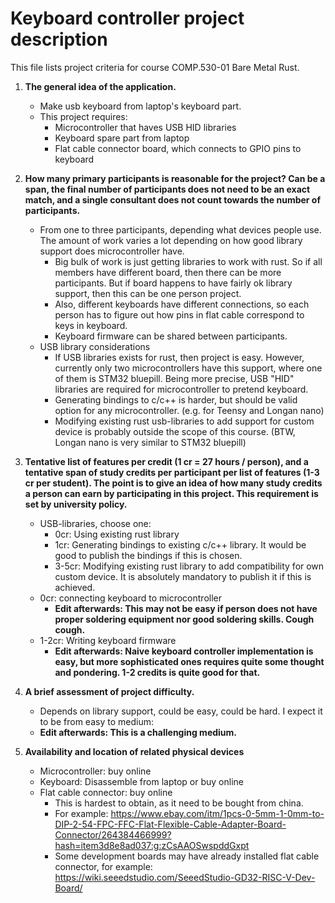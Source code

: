 # Keyboard controller project description
This file lists project criteria for course COMP.530-01 Bare Metal Rust. 

1. **The general idea of the application.**
    * Make usb keyboard from laptop's keyboard part.
    * This project requires:
        * Microcontroller that haves USB HID libraries
        * Keyboard spare part from laptop
        * Flat cable connector board, which connects to GPIO pins to keyboard

2. **How many primary participants is reasonable for the project? Can be a span, the final number of participants does not need to be an exact match, and a single consultant does not count towards the number of participants.**
    * From one to three participants, depending what devices people use. The amount of work varies a lot depending on how good library support does microcontroller have. 
        * Big bulk of work is just getting libraries to work with rust. So if all members have different board, then there can be more participants. But if board happens to have fairly ok library support, then this can be one person project.
        * Also, different keyboards have different connections, so each person has to figure out how pins in flat cable correspond to keys in keyboard.
        * Keyboard firmware can be shared between participants.
    * USB library considerations
        * If USB libraries exists for rust, then project is easy. However, currently only two microcontrollers have this support, where one of them is STM32 bluepill. Being more precise, USB "HID" libraries are required for microcontroller to pretend keyboard.
        * Generating bindings to c/c++ is harder, but should be valid option for any microcontroller. (e.g. for Teensy and Longan nano)
        * Modifying existing rust usb-libraries to add support for custom device is probably outside the scope of this course. (BTW, Longan nano is very similar to STM32 bluepill)
    
3. **Tentative list of features per credit (1 cr = 27 hours / person), and a tentative span of study credits per participant per list of features (1-3 cr per student). The point is to give an idea of how many study credits a person can earn by participating in this project. This requirement is set by university policy.**
    * USB-libraries, choose one:
        * 0cr: Using existing rust library
        * 1cr: Generating bindings to existing c/c++ library. It would be good to publish the bindings if this is chosen.
        * 3-5cr: Modifying existing rust library to add compatibility for own custom device. It is absolutely mandatory to publish it if this is achieved.
    * 0cr: connecting keyboard to microcontroller
        * **Edit afterwards: This may not be easy if person does not have proper soldering equipment nor good soldering skills. Cough cough.**
    * 1-2cr: Writing keyboard firmware
        * **Edit afterwards: Naive keyboard controller implementation is easy, but more sophisticated ones requires quite some thought and pondering. 1-2 credits is quite good for that.**
      
4. **A brief assessment of project difficulty.**
    * Depends on library support, could be easy, could be hard. I expect it to be from easy to medium:
    * **Edit afterwards: This is a challenging medium.**

5. **Availability and location of related physical devices**
    * Microcontroller: buy online
    * Keyboard: Disassemble from laptop or buy online
    * Flat cable connector: buy online
        * This is hardest to obtain, as it need to be bought from china.
        * For example: https://www.ebay.com/itm/1pcs-0-5mm-1-0mm-to-DIP-2-54-FPC-FFC-Flat-Flexible-Cable-Adapter-Board-Connector/264384466999?hash=item3d8e8ad037:g:zCsAAOSwspddGxpt
        * Some development boards may have already installed flat cable connector, for example: https://wiki.seeedstudio.com/SeeedStudio-GD32-RISC-V-Dev-Board/
